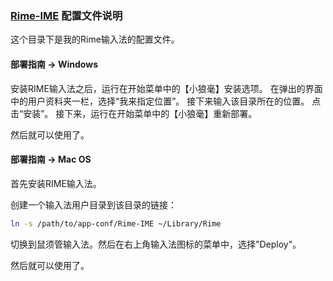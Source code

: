 ### [Rime-IME](http://rime.im/) 配置文件说明

这个目录下是我的Rime输入法的配置文件。

#### 部署指南 -> Windows

安装RIME输入法之后，运行在开始菜单中的【小狼毫】安装选项。
在弹出的界面中的用户资料夹一栏，选择“我来指定位置”。
接下来输入该目录所在的位置。
点击“安装”。
接下来，运行在开始菜单中的【小狼毫】重新部署。

然后就可以使用了。

#### 部署指南 -> Mac OS

首先安装RIME输入法。

创建一个输入法用户目录到该目录的链接：

``` bash
ln -s /path/to/app-conf/Rime-IME ~/Library/Rime
```

切换到鼠须管输入法。然后在右上角输入法图标的菜单中，选择"Deploy"。

然后就可以使用了。
